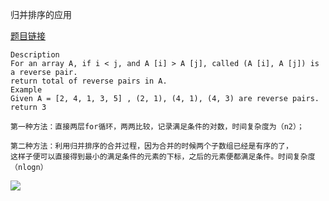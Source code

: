 归并排序的应用

[题目链接](https://www.lintcode.com/problem/reverse-pairs/description)

```
Description
For an array A, if i < j, and A [i] > A [j], called (A [i], A [j]) is a reverse pair.
return total of reverse pairs in A.
Example
Given A = [2, 4, 1, 3, 5] , (2, 1), (4, 1), (4, 3) are reverse pairs. return 3
```

```
第一种方法：直接两层for循环，两两比较，记录满足条件的对数，时间复杂度为（n2）；
```


```
第二种方法：利用归并排序的合并过程，因为合并的时候两个子数组已经是有序的了，
这样子便可以直接得到最小的满足条件的元素的下标，之后的元素便都满足条件。时间复杂度（nlogn）
```
![](https://github.com/only-you/-/blob/master/picture/reverse.png)

